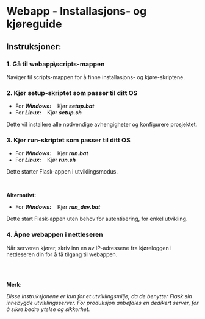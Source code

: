 # Webapp - Installasjons- og kjøreguide

## Instruksjoner:

### 1. Gå til webapp\scripts-mappen
Naviger til scripts-mappen for å finne installasjons- og kjøre-skriptene.

### 2. Kjør setup-skriptet som passer til ditt OS
- For ***Windows:*** &nbsp;&nbsp; Kjør ***setup.bat***
- For ***Linux:*** &nbsp;&nbsp; Kjør ***setup.sh***

Dette vil installere alle nødvendige avhengigheter og konfigurere prosjektet.

### 3. Kjør run-skriptet som passer til ditt OS
- For ***Windows:*** &nbsp;&nbsp; Kjør ***run.bat***
- For ***Linux:*** &nbsp;&nbsp; Kjør ***run.sh***

Dette starter Flask-appen i utviklingsmodus.

<br>


**Alternativt:**

- For ***Windows:*** &nbsp;&nbsp; Kjør ***run_dev.bat***


Dette start Flask-appen uten behov for autentisering, for enkel utvikling.

### 4. Åpne webappen i nettleseren
Når serveren kjører, skriv inn en av IP-adressene fra kjøreloggen i nettleseren din for å få tilgang til webappen.


<br>
<br>

**Merk:**

*Disse instruksjonene er kun for et utviklingsmiljø, da de benytter Flask sin innebygde utviklingsserver. For produksjon anbefales en dedikert server, for å sikre bedre ytelse og sikkerhet.*